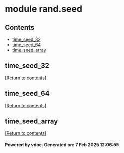 # module rand.seed


## Contents
- [time_seed_32](#time_seed_32)
- [time_seed_64](#time_seed_64)
- [time_seed_array](#time_seed_array)

## time_seed_32
[[Return to contents]](#Contents)

## time_seed_64
[[Return to contents]](#Contents)

## time_seed_array
[[Return to contents]](#Contents)

#### Powered by vdoc. Generated on: 7 Feb 2025 12:06:55
